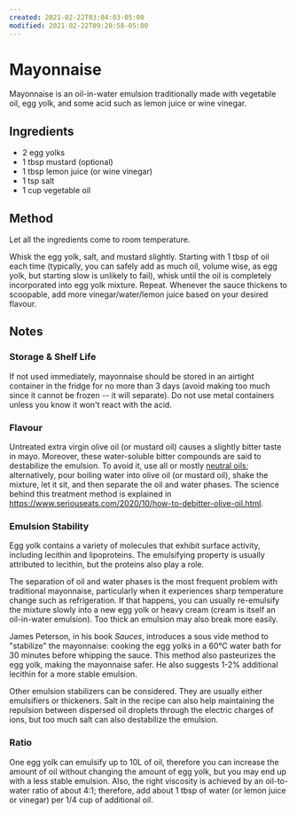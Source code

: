 ```yaml
---
created: 2021-02-22T03:04:03-05:00
modified: 2021-02-22T09:20:58-05:00
---
```


# Mayonnaise

Mayonnaise is an oil-in-water emulsion traditionally made with vegetable oil, egg yolk, and some acid such as lemon juice or wine vinegar.

## Ingredients

* 2 egg yolks
* 1 tbsp mustard (optional)
* 1 tbsp lemon juice (or wine vinegar)
* 1 tsp salt
* 1 cup vegetable oil

## Method

Let all the ingredients come to room temperature.

Whisk the egg yolk, salt, and mustard slightly. Starting with 1 tbsp of oil each time (typically, you can safely add as much oil, volume wise, as egg yolk, but starting slow is unlikely to fail), whisk until the oil is completely incorporated into egg yolk mixture. Repeat. Whenever the sauce thickens to scoopable, add more vinegar/water/lemon juice based on your desired flavour.

## Notes

### Storage & Shelf Life

If not used immediately, mayonnaise should be stored in an airtight container in the fridge for no more than 3 days (avoid making too much since it cannot be frozen -- it will separate). Do not use metal containers unless you know it won't react with the acid.

### Flavour

Untreated extra virgin olive oil (or mustard oil) causes a slightly bitter taste in mayo. Moreover, these water-soluble bitter compounds are said to destabilize the emulsion. To avoid it, use all or mostly [neutral oils](cooking-oil); alternatively, pour boiling water into olive oil (or mustard oil), shake the mixture, let it sit, and then separate the oil and water phases. The science behind this treatment method is explained in <https://www.seriouseats.com/2020/10/how-to-debitter-olive-oil.html>.

### Emulsion Stability

Egg yolk contains a variety of molecules that exhibit surface activity, including lecithin and lipoproteins. The emulsifying property is usually attributed to lecithin, but the proteins also play a role.

The separation of oil and water phases is the most frequent problem with traditional mayonnaise, particularly when it experiences sharp temperature change such as refrigeration. If that happens, you can usually re-emulsify the mixture slowly into a new egg yolk or heavy cream (cream is itself an oil-in-water emulsion). Too thick an emulsion may also break more easily.

James Peterson, in his book *Sauces*, introduces a sous vide method to "stabilize" the mayonnaise: cooking the egg yolks in a 60&deg;C water bath for 30 minutes before whipping the sauce. This method also pasteurizes the egg yolk, making the mayonnaise safer. He also suggests 1-2% additional lecithin for a more stable emulsion.

Other emulsion stabilizers can be considered. They are usually either emulsifiers or thickeners. Salt in the recipe can also help maintaining the repulsion between dispersed oil droplets through the electric charges of ions, but too much salt can also destabilize the emulsion.


### Ratio

One egg yolk can emulsify up to 10L of oil, therefore you can increase the amount of oil without changing the amount of egg yolk, but you may end up with a less stable emulsion. Also, the right viscosity is achieved by an oil-to-water ratio of about 4:1; therefore, add about 1 tbsp of water (or lemon juice or vinegar) per 1/4 cup of additional oil.